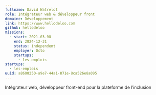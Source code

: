 ```yaml
---
fullname: David Watrelot
role: Intégrateur web & développeur front
domaine: Développement
link: https://www.hellodeloo.com
github: hellodeloo
missions:
  - start: 2021-03-08
    end: 2024-12-31
    status: independent
    employer: Octo
    startups:
      - les-emplois
startups:
  - les-emplois
uuid: a8600250-a9e7-44a1-871e-8ca526e8a095
---
```

Intégrateur web, développeur front-end pour la plateforme de l'inclusion